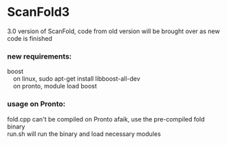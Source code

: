 # ScanFold3
3.0 version of ScanFold, code from old version will be brought over as new code is finished  

### new requirements:  
boost  
&emsp;on linux, sudo apt-get install libboost-all-dev    
&emsp;on pronto, module load boost  
### usage on Pronto:  
fold.cpp can't be compiled on Pronto afaik, use the pre-compiled fold binary  
run.sh will run the binary and load necessary modules  
